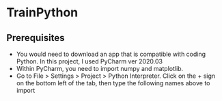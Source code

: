 # TrainPython

## Prerequisites

- You would need to download an app that is compatible with coding Python. In this project, I used PyCharm ver 2020.03
- Within PyCharm, you need to import numpy and matplotlib.
- Go to File > Settings > Project > Python Interpreter. Click on the + sign on the bottom left of the tab, then type the following names above to import
  
